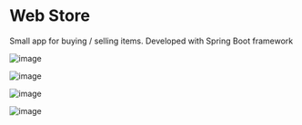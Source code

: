 # Web Store
Small app for buying / selling items. Developed with Spring Boot framework

![image](https://user-images.githubusercontent.com/83243993/225969180-68f46c6f-6408-4bb0-8b24-d1b9a11dae9f.png)

![image](https://user-images.githubusercontent.com/83243993/225969687-ba8c7a7b-03e5-499f-8d51-cce2835d39f8.png)


![image](https://user-images.githubusercontent.com/83243993/225969224-2a799f9d-8dd0-4c74-b044-30bb5cb3c71b.png)

![image](https://user-images.githubusercontent.com/83243993/225969272-70a9ad16-91c3-400e-9a57-8772e7971ebe.png)
